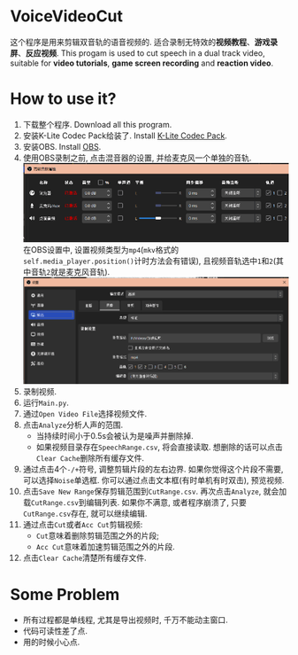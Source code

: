 # VoiceVideoCut
这个程序是用来剪辑双音轨的语音视频的. 适合录制无特效的**视频教程**、**游戏录屏**、**反应视频**.
This progam is used to cut speech in a dual track video, suitable for **video tutorials**, **game screen recording** and **reaction video**.

# How to use it?
1. 下载整个程序. Download all this program.
2. 安装K-Lite Codec Pack给装了. Install [K-Lite Codec Pack](http://www.codecguide.com/download_k-lite_codec_pack_standard.htm).
3. 安装OBS. Install [OBS](https://obsproject.com/download).
4. 使用OBS录制之前, 点击混音器的设置, 并给麦克风一个单独的音轨.
![](pics/2023-05-04%20075434.png)
在OBS设置中, 设置视频类型为`mp4`(`mkv`格式的`self.media_player.position()`计时方法会有错误), 且视频音轨选中`1`和`2`(其中音轨`2`就是麦克风音轨).
![](pics/2023-05-04%20075857.png)
5. 录制视频.
6. 运行`Main.py`.
7. 通过`Open Video File`选择视频文件.
8. 点击`Analyze`分析人声的范围.
   * 当持续时间小于0.5s会被认为是噪声并删除掉.
   * 如果视频目录存在`SpeechRange.csv`, 将会直接读取. 想删除的话可以点击`Clear Cache`删除所有缓存文件.
9. 通过点击4个`-/+`符号, 调整剪辑片段的左右边界.
    如果你觉得这个片段不需要, 可以选择`Noise`单选框.
    你可以通过点击文本框(有时单机有时双击), 预览视频.
10. 点击`Save New Range`保存剪辑范围到`CutRange.csv`. 再次点击`Analyze`, 就会加载`CutRange.csv`到编辑列表. 如果你不满意, 或者程序崩溃了, 只要`CutRange.csv`存在, 就可以继续编辑.
11. 通过点击`Cut`或者`Acc Cut`剪辑视频:
    * `Cut`意味着删除剪辑范围之外的片段;
    * `Acc Cut`意味着加速剪辑范围之外的片段.
12. 点击`Clear Cache`清楚所有缓存文件.


# Some Problem
- 所有过程都是单线程, 尤其是导出视频时, 千万不能动主窗口.
- 代码可读性差了点.
- 用的时候小心点.